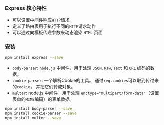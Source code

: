 ### Express 核心特性
- 可以设置中间件响应`HTTP`请求
- 定义了路由表用于执行不同的`HTTP`请求动作
- 可以通过向模板传递参数来动态渲染 `HTML` 页面
### 安装
```bash
npm install express --save
```

- `body-parser`: `node.js` 中间件，用于处理 `JSON`, `Raw`, `Text` 和 `URL` 编码的数据。
- `cookie-parser`: 一个解析Cookie的工具。 通过`req.cookies`可以取到传过来的`cookie`， 并把它们转成对象。
- `multer`: node.js 中间件，用于处理 `enctype="multipart/form-data"`（设置表单的`MIME`编码）的表单数据。
```bash
npm install body-parser --save
npm install cookie-parser --save
npm install multer --save
```